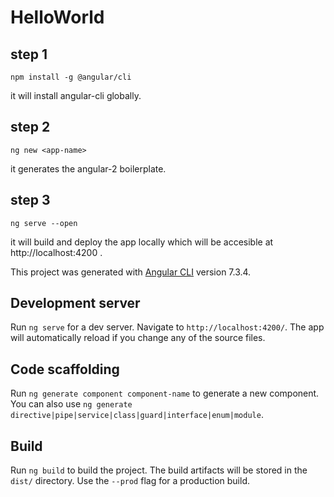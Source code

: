 # HelloWorld


## step 1

`npm install -g @angular/cli`

it will install angular-cli globally.

## step 2

`ng new <app-name>`

it generates the angular-2 boilerplate.

## step 3

`ng serve --open`

it will build and deploy the app locally which will be accesible at http://localhost:4200 .



This project was generated with [Angular CLI](https://github.com/angular/angular-cli) version 7.3.4.

## Development server

Run `ng serve` for a dev server. Navigate to `http://localhost:4200/`. The app will automatically reload if you change any of the source files.

## Code scaffolding

Run `ng generate component component-name` to generate a new component. You can also use `ng generate directive|pipe|service|class|guard|interface|enum|module`.

## Build

Run `ng build` to build the project. The build artifacts will be stored in the `dist/` directory. Use the `--prod` flag for a production build.
